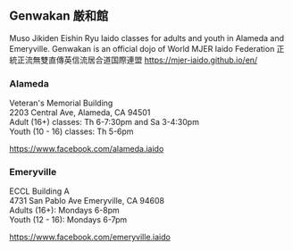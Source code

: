 ## Genwakan 厳和館

Muso Jikiden Eishin Ryu Iaido classes for adults and youth in Alameda and Emeryville.
Genwakan is an official dojo of World MJER Iaido Federation 正統正流無雙直傳英信流居合道国際連盟 https://mjer-iaido.github.io/en/

### Alameda
Veteran's Memorial Building    
2203 Central Ave, Alameda, CA 94501    
Adult (16+) classes: Th 6-7:30pm and Sa 3-4:30pm    
Youth (10 - 16) classes: Th 5-6pm

https://www.facebook.com/alameda.iaido

### Emeryville
ECCL Building A    
4731 San Pablo Ave Emeryville, CA 94608    
Adults (16+): Mondays 6-8pm    
Youth (12 - 16): Mondays 6-7pm

https://www.facebook.com/emeryville.iaido

